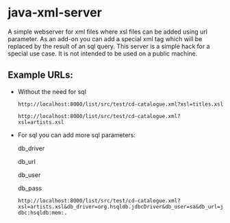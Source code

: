 java-xml-server
===============
A simple webserver for xml files where xsl files can be added using url parameter. As an add-on you can add a special xml tag which will be replaced by the result of an sql query. This server is a simple hack for a special use case. It is not intended to be used on a public machine.

Example URLs:
-------------
- Without the need for sql
  
  `http://localhost:8000/list/src/test/cd-catalogue.xml?xsl=titles.xsl`
  
  `http://localhost:8000/list/src/test/cd-catalogue.xml?xsl=artists.xsl`

- For sql you can add more sql parameters: 

  db_driver

  db_url

  db_user

  db_pass

  `http://localhost:8000/list/src/test/cd-catalogue.xml?xsl=artists.xsl&db_driver=org.hsqldb.jdbcDriver&db_user=sa&db_url=jdbc:hsqldb:mem:.`
